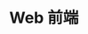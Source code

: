 # Web 前端

<BuddyLogo who="vue" />
<BuddyLogo who="jquery" />
<BuddyLogo who="moment" />
<BuddyLogo who="axios" />
<BuddyLogo who="browsersync" />
<BuddyLogo who="gulp" />
<BuddyLogo who="stylus" />
<BuddyLogo who="webpack" />
<BuddyLogo who="npm" />
<BuddyLogo who="yarn" />
<BuddyLogo who="ESLint" />
<BuddyLogo who="Lodash" />
<BuddyLogo who="VSCode" />

<CateList />
